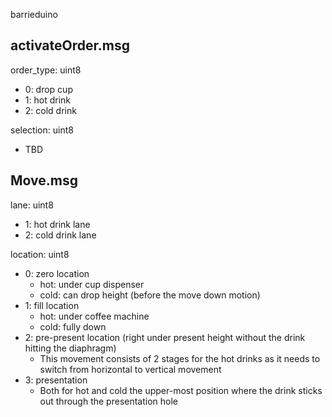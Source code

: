 barrieduino

## activateOrder.msg
order_type: uint8
- 0: drop cup
- 1: hot drink
- 2: cold drink

selection: uint8
- TBD

## Move.msg
lane: uint8
- 1: hot drink lane
- 2: cold drink lane

location: uint8
* 0: zero location
  * hot: under cup dispenser
  * cold: can drop height (before the move down motion)
* 1: fill location
  * hot: under coffee machine
  * cold: fully down
* 2: pre-present location (right under present height without the drink hitting the diaphragm)
  * This movement consists of 2 stages for the hot drinks as it needs to switch from horizontal to vertical movement
* 3: presentation
  * Both for hot and cold the upper-most position where the drink sticks out through the presentation hole
  
